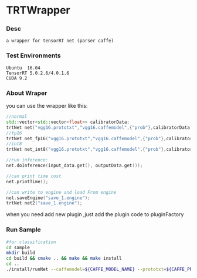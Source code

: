 # TRTWrapper

### Desc
    a wrapper for tensorRT net (parser caffe)
### Test Environments
    Ubuntu  16.04
    TensorRT 5.0.2.6/4.0.1.6
    CUDA 9.2
### About Wraper
you can use the wrapper like this:
```cpp
//normal
std::vector<std::vector<float>> calibratorData;
trtNet net("vgg16.prototxt","vgg16.caffemodel",{"prob"},calibratorData);
//fp16
trtNet net_fp16("vgg16.prototxt","vgg16.caffemodel",{"prob"},calibratorData,RUN_MODE:FLOAT16);
//int8
trtNet net_int8("vgg16.prototxt","vgg16.caffemodel",{"prob"},calibratorData,RUN_MODE:INT8);

//run inference:
net.doInference(input_data.get(), outputData.get());

//can print time cost
net.printTime();

//can write to engine and load From engine
net.saveEngine("save_1.engine");
trtNet net2("save_1.engine");
```
when you need add new plugin ,just add the plugin code to pluginFactory
### Run Sample
```bash
#for classification
cd sample
mkdir build
cd build && cmake .. && make && make install
cd ..
./install/runNet --caffemodel=${CAFFE_MODEL_NAME} --prototxt=${CAFFE_PROTOTXT} --input=./test.jpg
```
